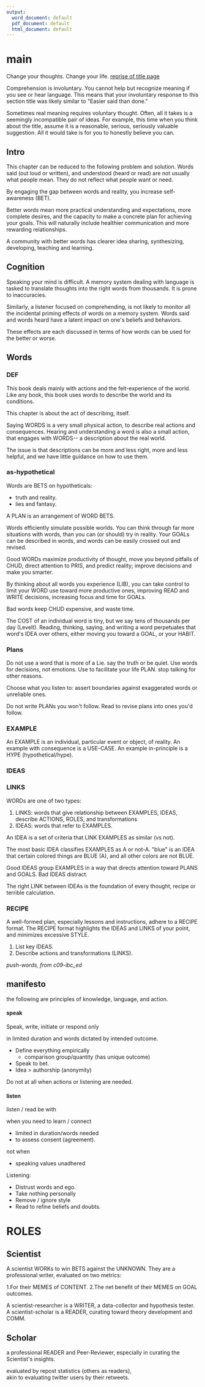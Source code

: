 ```yaml
---
output:
  word_document: default
  pdf_document: default
  html_document: default
---
```


# main 

Change your thoughts. Change your life.
[reprise of title page]()

Comprehension is involuntary.
You cannot help but recognize meaning 
if you see or hear language.
This means that
your involuntary response
to this section title 
was likely similar to 
"Easier said than done."

Sometimes real meaning requires voluntary thought.
Often, all it takes is a
seemingly incompatible pair
of ideas.
For example,
this time when you
think about the title,
assume it is a reasonable,
serious, 
seriously valuable suggestion.
All it would take is for you
to honestly believe you can.
## Intro
 
This chapter can be reduced to the following problem and solution.
Words said (out loud or written),
and understood (heard or read) are
not usually what people mean.
They do not reflect what people want or need.

By engaging
the gap between words and reality,
you increase self-awareness (BET).

Better words mean
more practical understanding and expectations,
more complete desires, and the capacity
to make a concrete plan for achieving your goals.
This will naturally include
healthier communication and
more rewarding relationships.

A community with better words has
clearer idea sharing,
synthesizing, developing,
teaching and learning.

## Cognition

Speaking your mind is difficult.
A memory system dealing with language
is tasked to
translate thoughts into
the right words from thousands.
It is prone to inaccuracies.

Similarly, a listener 
focused on comprehending,
is not likely to monitor 
all the incidental priming effects
of words on a memory system.
Words said and words heard 
have a latent impact on
one's beliefs and behaviors.

These effects
are each discussed in terms of
how words can be used
for the better or worse.

## Words
### DEF
This book deals mainly with
actions and the felt-experience of the world.
Like any book,
this book uses words to describe the world
and its conditions.

This chapter is about
the act of describing, itself.

Saying WORDS is a very small
physical action, to describe
real actions and consequences.
Hearing and understanding a word
is also a small action,
that engages with WORDS--
a description
about the real world.

The issue is that descriptions
can be more and less right,
more and less helpful,
and we have little guidance on how to use them.

[](figs/words.png)

### as-hypothetical
Words are BETS on hypotheticals:
- truth and reality.
- lies and fantasy.

A PLAN is an arrangement
of WORD BETS.

Words efficiently simulate possible worlds.
You can think through
far more situations with words, than
you can (or should) try in reality.
Your GOALs can be described in words, and
words can be easily crossed out and revised.

Good WORDs maximize productivity of thought,
move you beyond pitfalls of CHUD,
direct attention to PRIS, and
predict reality;
improve decisions and make you smarter.

By thinking about 
all words you experience (LIB),
you can take control
to limit your WORD use
toward more productive ones,
improving READ and WRITE decisions,
increasing focus and time for GOALs.

Bad words keep CHUD expensive,
and waste time.

The COST of an individual word is tiny, but
we say tens of thousands per day (Levelt).
Reading, thinking, saying, and writing
a word perpetuates that word's IDEA over others,
either moving you toward a GOAL, or your HABIT.

### Plans
Do not use a word that is more of a Lie.
say the truth or be quiet.
Use words for decisions, not emotions.
Use to facilitate your life PLAN.
stop talking for other reasons.

Choose what you listen to:
assert boundaries against
exaggerated words or
unreliable ones.

Do not write PLANs you won't follow.
Read to revise plans into ones you'd follow.

### EXAMPLE

An EXAMPLE is
an individual, particular
event or object,
of reality.
An example with consequence is
a USE-CASE.
An example in-principle is
a HYPE (hypothetical/hype).

### IDEAS
### LINKS  

WORDs are one of two types:
 
1.  LINKS: words that give relationship between EXAMPLES, IDEAS, describe ACTIONS, ROLES, and transformations
2. IDEAS: words that refer to EXAMPLES.

An IDEA is a set of criteria
that LINK EXAMPLES
as similar (vs not).

The most basic IDEA
classifies EXAMPLES as
A or not-A.
"blue" is an IDEA that certain 
colored things are BLUE (A),
and all other colors are not BLUE.

Good IDEAS
group EXAMPLES
in a way that
directs attention toward
PLANS and GOALS.
Bad IDEAS distract.

The right LINK between IDEAs is
the foundation of every thought,
recipe or terrible calculation.


### RECIPE

A well-formed plan, especially lessons and instructions,
adhere to a RECIPE format.
The RECIPE format highlights the IDEAS and LINKS of your
point, and minimizes excessive STYLE.
 
1.  List key IDEAS.  
2.  Describe actions and transformations (LINKS).  

*push-words, from c09-ibc_ed*
## manifesto  
the following are principles of 
knowledge, language, and action.

#### speak   
Speak, write, initiate or respond only

in limited duration and words
dictated by intended outcome.
- Define everything empirically
  - comparison group/quantity (has unique outcome)
- Speak to bet.
- Idea > authorship (anonymity)

Do not at all
when actions or listening 
are needed.

#### listen  
listen / read
be with

when you need to learn / connect
- limited in duration/words needed
- to assess consent (agreement).

not when
- speaking values unadhered

Listening: 
- Distrust words and ego.
- Take nothing personally
- Remove / ignore style
- Read to refine beliefs and doubts.

# ROLES
## Scientist    

A scientist WORKs to win BETS against the UNKNOWN. 
They are a professional writer, 
evaluated on two metrics:

1.For their MEMES of CONTENT.
2.The net benefit of their MEMES on GOAL outcomes.

A scientist-researcher is a WRITER, 
a data-collector and hypothesis tester. 
A scientist-scholar is a READER,
curating toward theory development and COMM.

## Scholar    

a professional READER and 
Peer-Reviewer,
especially in curating the Scientist's insights.

evaluated by repost statistics 
(others as readers),  
akin to evaluating twitter users by their retweets.





 
 
 
